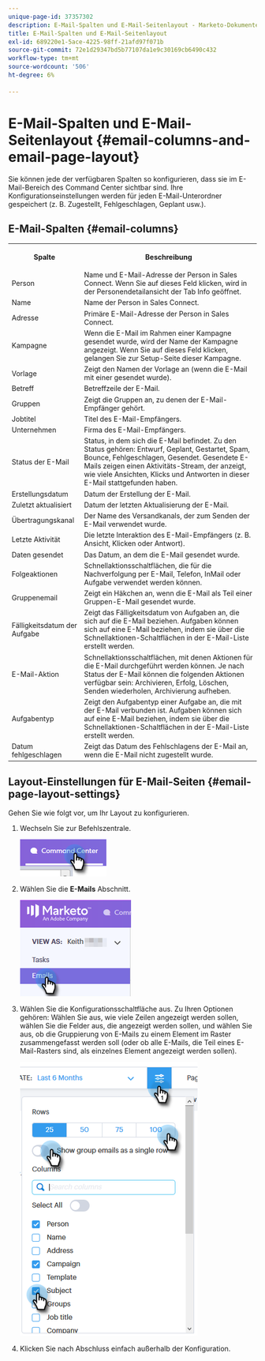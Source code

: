 ```yaml
---
unique-page-id: 37357302
description: E-Mail-Spalten und E-Mail-Seitenlayout - Marketo-Dokumente - Produktdokumentation
title: E-Mail-Spalten und E-Mail-Seitenlayout
exl-id: 689220e1-5ace-4225-98ff-21afd97f071b
source-git-commit: 72e1d29347bd5b77107da1e9c30169cb6490c432
workflow-type: tm+mt
source-wordcount: '506'
ht-degree: 6%

---
```


# E-Mail-Spalten und E-Mail-Seitenlayout {#email-columns-and-email-page-layout}

Sie können jede der verfügbaren Spalten so konfigurieren, dass sie im E-Mail-Bereich des Command Center sichtbar sind. Ihre Konfigurationseinstellungen werden für jeden E-Mail-Unterordner gespeichert (z. B. Zugestellt, Fehlgeschlagen, Geplant usw.).

## E-Mail-Spalten {#email-columns}

<table> 
 <colgroup> 
  <col> 
  <col> 
 </colgroup> 
 <tbody> 
  <tr> 
   <th><p>Spalte</p></th> 
   <th>Beschreibung</th> 
  </tr> 
  <tr> 
   <td>Person</td> 
   <td>Name und E-Mail-Adresse der Person in Sales Connect. Wenn Sie auf dieses Feld klicken, wird in der Personendetailansicht der Tab Info geöffnet.</td> 
  </tr> 
  <tr> 
   <td>Name</td> 
   <td>Name der Person in Sales Connect.</td> 
  </tr> 
  <tr> 
   <td>Adresse</td> 
   <td>Primäre E-Mail-Adresse der Person in Sales Connect.</td> 
  </tr> 
  <tr> 
   <td>Kampagne</td> 
   <td>Wenn die E-Mail im Rahmen einer Kampagne gesendet wurde, wird der Name der Kampagne angezeigt. Wenn Sie auf dieses Feld klicken, gelangen Sie zur Setup-Seite dieser Kampagne.</td> 
  </tr> 
  <tr> 
   <td>Vorlage</td> 
   <td>Zeigt den Namen der Vorlage an (wenn die E-Mail mit einer gesendet wurde).</td> 
  </tr> 
  <tr> 
   <td colspan="1">Betreff</td> 
   <td colspan="1">Betreffzeile der E-Mail.</td> 
  </tr> 
  <tr> 
   <td colspan="1">Gruppen</td> 
   <td colspan="1">Zeigt die Gruppen an, zu denen der E-Mail-Empfänger gehört.</td> 
  </tr> 
  <tr> 
   <td>Jobtitel</td> 
   <td>Titel des E-Mail-Empfängers.</td> 
  </tr> 
  <tr> 
   <td>Unternehmen</td> 
   <td>Firma des E-Mail-Empfängers.</td> 
  </tr> 
  <tr> 
   <td>Status der E-Mail</td> 
   <td>Status, in dem sich die E-Mail befindet. Zu den Status gehören: Entwurf, Geplant, Gestartet, Spam, Bounce, Fehlgeschlagen, Gesendet. Gesendete E-Mails zeigen einen Aktivitäts-Stream, der anzeigt, wie viele Ansichten, Klicks und Antworten in dieser E-Mail stattgefunden haben.</td> 
  </tr> 
  <tr> 
   <td>Erstellungsdatum</td> 
   <td>Datum der Erstellung der E-Mail.</td> 
  </tr> 
  <tr> 
   <td>Zuletzt aktualisiert</td> 
   <td>Datum der letzten Aktualisierung der E-Mail.</td> 
  </tr> 
  <tr> 
   <td>Übertragungskanal</td> 
   <td>Der Name des Versandkanals, der zum Senden der E-Mail verwendet wurde.</td> 
  </tr> 
  <tr> 
   <td>Letzte Aktivität</td> 
   <td>Die letzte Interaktion des E-Mail-Empfängers (z. B. Ansicht, Klicken oder Antwort).</td> 
  </tr> 
  <tr> 
   <td>Daten gesendet</td> 
   <td>Das Datum, an dem die E-Mail gesendet wurde.</td> 
  </tr> 
  <tr> 
   <td>Folgeaktionen</td> 
   <td>Schnellaktionsschaltflächen, die für die Nachverfolgung per E-Mail, Telefon, InMail oder Aufgabe verwendet werden können.</td> 
  </tr> 
  <tr> 
   <td>Gruppenemail</td> 
   <td>Zeigt ein Häkchen an, wenn die E-Mail als Teil einer Gruppen-E-Mail gesendet wurde.</td> 
  </tr> 
  <tr> 
   <td>Fälligkeitsdatum der Aufgabe</td> 
   <td>Zeigt das Fälligkeitsdatum von Aufgaben an, die sich auf die E-Mail beziehen. Aufgaben können sich auf eine E-Mail beziehen, indem sie über die Schnellaktionen-Schaltflächen in der E-Mail-Liste erstellt werden.</td> 
  </tr> 
  <tr> 
   <td>E-Mail-Aktion</td> 
   <td>Schnellaktionsschaltflächen, mit denen Aktionen für die E-Mail durchgeführt werden können. Je nach Status der E-Mail können die folgenden Aktionen verfügbar sein: Archivieren, Erfolg, Löschen, Senden wiederholen, Archivierung aufheben.</td> 
  </tr> 
  <tr> 
   <td>Aufgabentyp</td> 
   <td>Zeigt den Aufgabentyp einer Aufgabe an, die mit der E-Mail verbunden ist. Aufgaben können sich auf eine E-Mail beziehen, indem sie über die Schnellaktionen-Schaltflächen in der E-Mail-Liste erstellt werden.</td> 
  </tr> 
  <tr> 
   <td>Datum fehlgeschlagen</td> 
   <td>Zeigt das Datum des Fehlschlagens der E-Mail an, wenn die E-Mail nicht zugestellt wurde.</td> 
  </tr> 
 </tbody> 
</table>

## Layout-Einstellungen für E-Mail-Seiten {#email-page-layout-settings}

Gehen Sie wie folgt vor, um Ihr Layout zu konfigurieren.

1. Wechseln Sie zur Befehlszentrale.

   ![](assets/email-columns-and-email-grid-layout-1.png)

1. Wählen Sie die **E-Mails** Abschnitt.

   ![](assets/email-columns-and-email-grid-layout-2.png)

1. Wählen Sie die Konfigurationsschaltfläche aus. Zu Ihren Optionen gehören: Wählen Sie aus, wie viele Zeilen angezeigt werden sollen, wählen Sie die Felder aus, die angezeigt werden sollen, und wählen Sie aus, ob die Gruppierung von E-Mails zu einem Element im Raster zusammengefasst werden soll (oder ob alle E-Mails, die Teil eines E-Mail-Rasters sind, als einzelnes Element angezeigt werden sollen).

   ![](assets/email-columns-and-email-grid-layout-3.png)

1. Klicken Sie nach Abschluss einfach außerhalb der Konfiguration.
